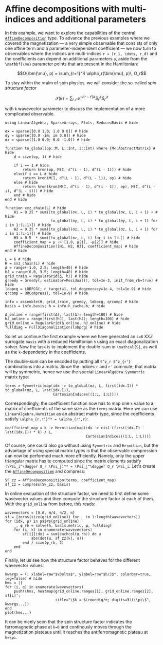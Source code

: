 # Affine decompositions with multi-indices and additional parameters

In this example, we want to explore the capabilities of the central [`AffineDecomposition`](@ref) type.
To advance the previous examples where we covered the magnetization — a very simple observable that consists of only one affine term and a parameter-independent coefficient — we now turn to observables where the indices are multi-indices ``r = (r_1, \dots, r_d)`` and the coefficients can depend on additional parameters ``p``, aside from the ``\mathbf{\mu}`` parameter points that are present in the Hamiltonian:

```math
O(\bm{\mu}, p) = \sum_{r=1}^R \alpha_r(\bm{\mu}, p)\, O_r
```

To stay within the realm of spin physics, we will consider the so-called *spin structure factor*

```math
\mathcal{S}(k) = \sum_{r, r'} e^{-i (r - r') k} S^z_r S^z_{r'}
```

with ``k`` wavevector parameter to discuss the implementation of a more complicated observable.

```@example multi_ad; continued = true
using LinearAlgebra, SparseArrays, Plots, ReducedBasis # hide

σx = sparse([0.0 1.0; 1.0 0.0]) # hide
σy = sparse([0.0 -im; im 0.0]) # hide
σz = sparse([1.0 0.0; 0.0 -1.0]) # hide

function to_global(op::M, L::Int, i::Int) where {M<:AbstractMatrix} # hide
    d = size(op, 1) # hide

    if i == 1 # hide
        return kron(op, M(I, d^(L - 1), d^(L - 1))) # hide
    elseif i == L # hide
        return kron(M(I, d^(L - 1), d^(L - 1)), op) # hide
    else # hide
        return kron(kron(M(I, d^(i - 1), d^(i - 1)), op), M(I, d^(L - i), d^(L - i))) # hide
    end # hide
end # hide

function xxz_chain(L) # hide
    H1 = 0.25 * sum([to_global(σx, L, i) * to_global(σx, L, i + 1) + # hide
                     to_global(σy, L, i) * to_global(σy, L, i + 1) for i in 1:(L-1)]) # hide
    H2 = 0.25 * sum([to_global(σz, L, i) * to_global(σz, L, i + 1) for i in 1:(L-1)]) # hide
    H3 = 0.5  * sum([to_global(σz, L, i) for i in 1:L]) # hide
    coefficient_map = μ -> [1.0, μ[1], -μ[2]] # hide
    AffineDecomposition([H1, H2, H3], coefficient_map) # hide
end # hide

L = 6 # hide
H = xxz_chain(L) # hide
Δ = range(-1.0, 2.5; length=40) # hide
hJ = range(0.0, 3.5; length=40) # hide
grid_train = RegularGrid(Δ, hJ) # hide
greedy = Greedy(; estimator=Residual(), tol=1e-3, init_from_rb=true) # hide
lobpcg = LOBPCG(; n_target=1, tol_degeneracy=1e-4, tol=1e-9) # hide
qrcomp = QRCompress(; tol=1e-9) # hide

info = assemble(H, grid_train, greedy, lobpcg, qrcomp) # hide
basis = info.basis; h = info.h_cache.h; # hide

Δ_online = range(first(Δ), last(Δ); length=100) # hide
hJ_online = range(first(hJ), last(hJ); length=100) # hide
grid_online = RegularGrid(Δ_online, hJ_online) # hide
fulldiag = FullDiagonalization(lobpcg) # hide
```

So let us continue the first example where we have generated an ``L=6`` XXZ surrogate `basis` with a reduced Hamiltonian `h` using an exact diagonalization solver.
Now the task is to implement the double-sum in ``\mathcal{S}``, as well as the ``k``-dependency in the coefficients.

The double-sum can be encoded by putting all ``S^z_r S^z_{r'}`` combinations into a matrix.
Since the indices ``r`` and ``r'`` commute, that matrix will by symmetric, hence we use the special `LinearAlgebra.Symmetric` matrix type:

``` @example multi_ad; continued = true
terms = Symmetric(map(idx -> to_global(σz, L, first(idx.I)) * to_global(σz, L, last(idx.I)),
                      CartesianIndices((1:L, 1:L))))
```

Correspondingly, the coefficient function now has to map one ``k`` value to a matrix of coefficients of the same size as the `terms` matrix.
Here we can use `LinearAlgebra.Hermitian` as an abstract matrix type, since the coefficients satisfy ``\alpha_{r,r'}^* = \alpha_{r',r}``:

``` @example multi_ad; continued = true
coefficient_map = k -> Hermitian(map(idx -> cis(-(first(idx.I) - last(idx.I)) * k) / L,
                                     CartesianIndices((1:L, 1:L))))
```

Of course, one could also go without using `Symmetric` and `Hermitian`, but the advantage of using special matrix types is that the observable compression can now be performed much more efficiently.
Namely, only the upper triangular matrix has to computed since the matrix elements satisify ``(\Psi_i^\dagger O_r \Psi_j)^* = \Psi_j^\dagger O_r \Psi_i``.
Let's create the [`AffineDecomposition`](@ref) and compress:

``` @example multi_ad; continued = true
SF_zz = AffineDecomposition(terms, coefficient_map)
sf_zz = compress(SF_zz, basis)
```

In online evaluation of the structure factor, we need to first define some wavevector values and then compute the structure factor at each of them.
With the `grid_online` from before, this reads:

``` @example multi_ad; continued = true
wavevectors = [0.0, π/4, π/2, π]
sf = [zeros(size(grid_online)) for _ in 1:length(wavevectors)]
for (idx, μ) in pairs(grid_online)
    _, φ_rb = solve(h, basis.metric, μ, fulldiag)
    for (i, k) in enumerate(wavevectors)
        sf[i][idx] = sum(eachcol(φ_rb)) do u
            abs(dot(u, sf_zz(k), u))
        end / size(φ_rb, 2)
    end
end
```

Finally, let us see how the structure factor behaves for the different wavevector values:

``` @example multi_ad
kwargs = (; xlabel=raw"$\Delta$", ylabel=raw"$h/J$", colorbar=true, leg=false) # hide
hms = []
for (i, q) in enumerate(wavevectors)
    push!(hms, heatmap(grid_online.ranges[1], grid_online.ranges[2], sf[i]'; 
                       title="\$k = $(round(q/π; digits=3))\\pi\$", kwargs...))
end
plot(hms...)
```

It can be nicely seen that the spin structure factor indicates the ferromagnetic phase at ``k=0`` and continously moves through the magnetization plateaus until it reaches the antiferromagnetic plateau at ``k=\pi``.
